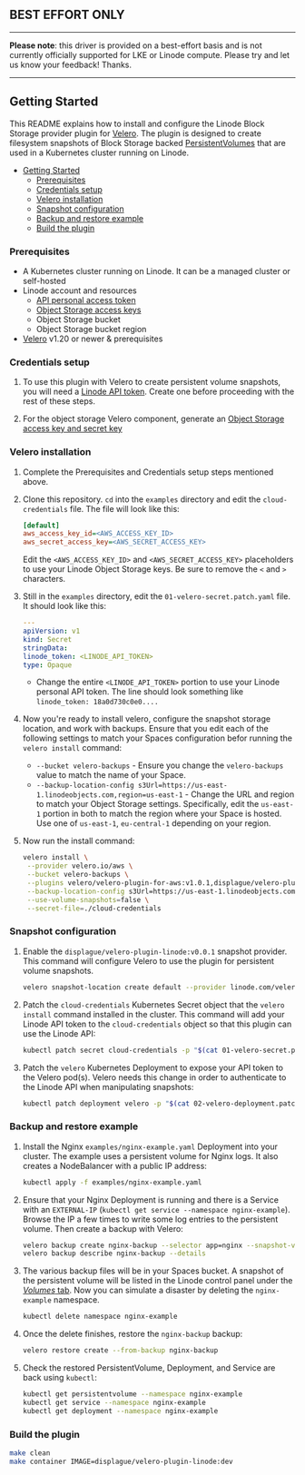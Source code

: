 ## BEST EFFORT ONLY

************************************************************************************************************************************************************************************
**Please note**: this driver is provided on a best-effort basis and is not currently officially supported for LKE or Linode compute. Please try and let us know your feedback! Thanks.
************************************************************************************************************************************************************************************

## Getting Started

This README explains how to install and configure the Linode Block Storage provider plugin for [Velero](https://velero.io). The plugin is designed to create filesystem  snapshots of Block Storage backed [PersistentVolumes](https://kubernetes.io/docs/concepts/storage/persistent-volumes/) that are used in a Kubernetes cluster running on Linode.

- [Getting Started](#getting-started)
  - [Prerequisites](#prerequisites)
  - [Credentials setup](#credentials-setup)
  - [Velero installation](#velero-installation)
  - [Snapshot configuration](#snapshot-configuration)
  - [Backup and restore example](#backup-and-restore-example)
  - [Build the plugin](#build-the-plugin)

### Prerequisites

- A Kubernetes cluster running on Linode. It can be a managed cluster or self-hosted
- Linode account and resources
  - [API personal access token](https://www.linode.com/docs/platform/api/getting-started-with-the-linode-api/)
  - [Object Storage access keys](https://www.linode.com/docs/platform/object-storage/how-to-use-object-storage/)
  - Object Storage bucket
  - Object Storage bucket region
- [Velero](https://velero.io/docs/v1.2.0/basic-install/) v1.20 or newer & prerequisites

### Credentials setup

1. To use this plugin with Velero to create persistent volume snapshots, you
   will need a [Linode API
   token](https://www.linode.com/docs/platform/api/getting-started-with-the-linode-api/).
   Create one before proceeding with the rest of these steps.

1. For the object storage Velero component, generate an [Object Storage access
   key and secret
   key](https://www.linode.com/docs/platform/object-storage/how-to-use-object-storage/)

### Velero installation

1. Complete the Prerequisites and Credentials setup steps mentioned above.
1. Clone this repository. `cd` into the `examples` directory and edit the `cloud-credentials` file. The file will look like this:

    ```ini
    [default]
    aws_access_key_id=<AWS_ACCESS_KEY_ID>
    aws_secret_access_key=<AWS_SECRET_ACCESS_KEY>
    ```

   Edit the `<AWS_ACCESS_KEY_ID>` and `<AWS_SECRET_ACCESS_KEY>` placeholders to use your Linode Object Storage keys. Be sure to remove the `<` and `>` characters.
1. Still in the `examples` directory, edit the `01-velero-secret.patch.yaml` file. It should look like this:

    ```yaml
    ---
    apiVersion: v1
    kind: Secret
    stringData:
    linode_token: <LINODE_API_TOKEN>
    type: Opaque
    ```

   - Change the entire `<LINODE_API_TOKEN>` portion to use your Linode personal API token. The line should look something like `linode_token: 18a0d730c0e0....`
1. Now you're ready to install velero, configure the snapshot storage location,
   and work with backups. Ensure that you edit each of the following settings to
   match your Spaces configuration befor running the `velero install` command:

   - `--bucket velero-backups` - Ensure you change the `velero-backups` value to match the name of your Space.
   - `--backup-location-config s3Url=https://us-east-1.linodeobjects.com,region=us-east-1` - Change the URL and region to match your Object Storage settings. Specifically, edit the `us-east-1` portion in both to match the region where your Space is hosted. Use one of `us-east-1`, `eu-central-1` depending on your region.
1. Now run the install command:

   ```sh
   velero install \
    --provider velero.io/aws \
    --bucket velero-backups \
    --plugins velero/velero-plugin-for-aws:v1.0.1,displague/velero-plugin-linode:v0.0.1 \
    --backup-location-config s3Url=https://us-east-1.linodeobjects.com,region=us-east-1 \
    --use-volume-snapshots=false \
    --secret-file=./cloud-credentials
   ```

### Snapshot configuration

1. Enable the `displague/velero-plugin-linode:v0.0.1` snapshot provider. This command will configure Velero to use the plugin for persistent volume snapshots.

   ```sh
   velero snapshot-location create default --provider linode.com/velero
   ```

1. Patch the `cloud-credentials` Kubernetes Secret object that the `velero
   install` command installed in the cluster. This command will add your Linode
   API token to the `cloud-credentials` object so that this plugin can use the
   Linode API:

   ```sh
   kubectl patch secret cloud-credentials -p "$(cat 01-velero-secret.patch.yaml)" --namespace velero
   ```

1. Patch the `velero` Kubernetes Deployment to expose your API token to the
   Velero pod(s). Velero needs this change in order to authenticate to the
   Linode API when manipulating snapshots:

   ```sh
   kubectl patch deployment velero -p "$(cat 02-velero-deployment.patch.yaml)" --namespace velero
   ```

### Backup and restore example

1. Install the Nginx `examples/nginx-example.yaml` Deployment into your cluster. The example uses a persistent volume for Nginx logs. It also creates a NodeBalancer with a public IP address:

    ```sh
    kubectl apply -f examples/nginx-example.yaml
    ```

1. Ensure that your Nginx Deployment is running and there is a Service with an `EXTERNAL-IP` (`kubectl get service --namespace nginx-example`). Browse the IP a few times to write some log entries to the persistent volume. Then create a backup with Velero:

   ```sh
   velero backup create nginx-backup --selector app=nginx --snapshot-volumes=true
   velero backup describe nginx-backup --details
   ```

1. The various backup files will be in your Spaces bucket. A snapshot of the persistent volume will be listed in the Linode control panel under the [*Volumes* tab](https://cloud.linode.com/volumes). Now you can simulate a disaster by deleting the `nginx-example` namespace.

   ```sh
   kubectl delete namespace nginx-example
   ```

1. Once the delete finishes, restore the `nginx-backup` backup:

   ```sh
   velero restore create --from-backup nginx-backup
   ```

1. Check the restored PersistentVolume, Deployment, and Service are back using
   `kubectl`:

   ```sh
   kubectl get persistentvolume --namespace nginx-example
   kubectl get service --namespace nginx-example
   kubectl get deployment --namespace nginx-example
   ```

### Build the plugin

```sh
make clean
make container IMAGE=displague/velero-plugin-linode:dev
```
